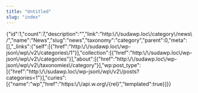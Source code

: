 ```yaml
---
title: "Untitled"
slug: "index"
---
```


{"id":1,"count":7,"description":"","link":"http:\\/\\/sudawp.loc\\/category\\/news\\/","name":"News","slug":"news","taxonomy":"category","parent":0,"meta":\[\],"\_links":{"self":\[{"href":"http:\\/\\/sudawp.loc\\/wp-json\\/wp\\/v2\\/categories\\/1"}\],"collection":\[{"href":"http:\\/\\/sudawp.loc\\/wp-json\\/wp\\/v2\\/categories"}\],"about":\[{"href":"http:\\/\\/sudawp.loc\\/wp-json\\/wp\\/v2\\/taxonomies\\/category"}\],"wp:post\_type":\[{"href":"http:\\/\\/sudawp.loc\\/wp-json\\/wp\\/v2\\/posts?categories=1"}\],"curies":\[{"name":"wp","href":"https:\\/\\/api.w.org\\/{rel}","templated":true}\]}}